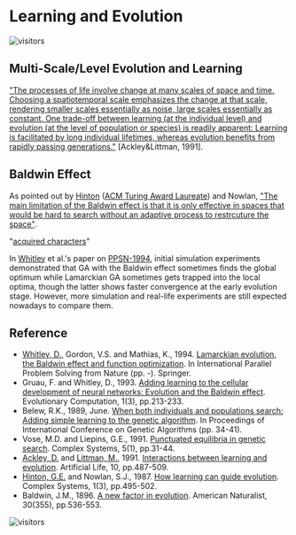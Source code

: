 # Learning and Evolution

![visitors](https://visitor-badge.laobi.icu/badge?page_id=Evolutionary-Intelligence.ECAMP-LAE)

## Multi-Scale/Level Evolution and Learning

["The processes of life involve change at many scales of space and time. Choosing a spatiotemporal scale emphasizes the change at that scale, rendering smaller scales essentially as noise, large scales essentially as constant. One trade-off between learning (at the individual level) and evolution (at the level of population or species) is readily apparent: Learning is facilitated by long individual lifetimes, whereas evolution benefits from rapidly passing generations."](https://www.amazon.com/Artificial-INSTITUTE-SCIENCES-COMPLEXITY-PROCEEDINGS/dp/0201525712) [Ackley&Littman, 1991].

## Baldwin Effect

As pointed out by [Hinton](http://www.cs.toronto.edu/~hinton/) ([ACM Turing Award Laureate](https://amturing.acm.org/award_winners/hinton_4791679.cfm)) and Nowlan, ["The main limitation of the Baldwin effect is that it is only effective in spaces that would be hard to search without an adaptive process to restrcuture the space"](https://www.cs.toronto.edu/~hinton/absps/baldwin.pdf).

"[acquired characters](https://www.journals.uchicago.edu/doi/pdf/10.1086/276428)"

In [Whitley]() et al.'s paper on [PPSN-1994](), initial simulation experiments demonstrated that GA with
the Baldwin effect sometimes finds the global optimum while Lamarckian GA sometimes gets trapped into
the local optima, though the latter shows faster convergence at the early evolution stage. However, more
simulation and real-life experiments are still expected nowadays to compare them.

## Reference

* [Whitley, D.](), Gordon, V.S. and Mathias, K., 1994.
  [Lamarckian evolution, the Baldwin effect and function optimization]().
  In International Parallel Problem Solving from Nature (pp. -). Springer.
* Gruau, F. and Whitley, D., 1993.
  [Adding learning to the cellular development of neural networks: Evolution and the Baldwin effect]().
  Evolutionary Computation, 1(3), pp.213-233.
* Belew, R.K., 1989, June.
  [When both individuals and populations search: Adding simple learning to the genetic algorithm]().
  In Proceedings of International Conference on Genetic Algorithms (pp. 34-41).
* Vose, M.D. and Liepins, G.E., 1991.
  [Punctuated equilibria in genetic search]().
  Complex Systems, 5(1), pp.31-44.
* [Ackley, D.]() and [Littman, M.](), 1991.
  [Interactions between learning and evolution](https://www.amazon.com/Artificial-INSTITUTE-SCIENCES-COMPLEXITY-PROCEEDINGS/dp/0201525712).
  Artificial Life, 10, pp.487-509.
* [Hinton, G.E.]() and Nowlan, S.J., 1987.
  [How learning can guide evolution](https://www.cs.toronto.edu/~hinton/absps/baldwin.pdf).
  Complex Systems, 1(3), pp.495-502.
* Baldwin, J.M., 1896.
  [A new factor in evolution](https://www.journals.uchicago.edu/doi/pdf/10.1086/276428).
  American Naturalist, 30(355), pp.536-553.

![visitors](https://visitor-badge.laobi.icu/badge?page_id=Evolutionary-Intelligence.ECAMP)
